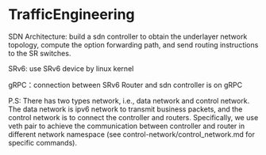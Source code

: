 # TrafficEngineering

SDN Architecture: build a sdn controller to obtain the underlayer network topology, compute the option forwarding path, and send routing instructions to the SR switches.

SRv6: use SRv6 device by linux kernel

gRPC：connection between SRv6 Router and sdn controller is on gRPC

P.S: There has two types network, i.e., data network and control network. The data network is ipv6 network to transmit business packets, and the control network is to connect the controller and routers. Specifically, we use veth pair to achieve the communication between controller and router in different network namespace (see control-network/control_network.md for specific commands).


